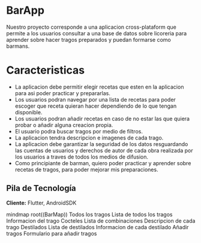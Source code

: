 
# BarApp
Nuestro proyecto corresponde a una aplicacion cross-plataform que permite a los usuarios consultar a una base de datos sobre licoreria para aprender sobre hacer tragos preparados y puedan formarse como barmans.
# Caracteristicas

- La aplicacion debe permitir elegir recetas que esten en la aplicacion para asi poder practicar y prepararlas.
- Los usuarios podran navegar por una lista de recetas para poder escoger que receta quieran hacer dependiendo de lo que tengan disponible.
- Los usuarios podran añadir recetas en caso de no estar las que quiera probar o añadir alguna creacion propia.
- El usuario podra buscar tragos por medio de filtros.
- La aplicacion tendra descripcion e imagenes de cada trago.
- La aplicacion debe garantizar la seguridad de los datos resguardando las cuentas de usuarios y derechos de autor de cada obra realizada por los usuarios a traves de todos los medios de difusion.
- Como principiante de barman, quiero poder practicar y aprender sobre recetas de tragos, para poder mejorar mis preparaciones.




## Pila de Tecnología

**Cliente:** Flutter, AndroidSDK

mindmap
  root((BarMap))
    Todos los tragos
      Lista de todos los tragos
        Informacion del trago
    Cocteles
      Lista de combinaciones
        Descripcion de cada trago
    Destilados
      Lista de destilados
        Informacion de cada destilado
    Añadir tragos
        Formulario para añadir tragos
